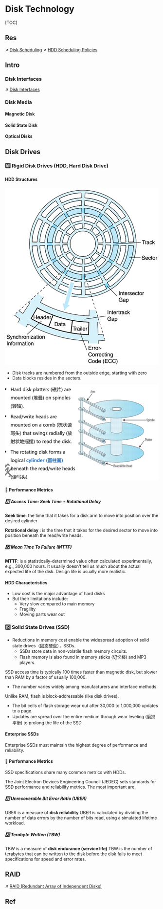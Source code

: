 # Disk Technology

[TOC]



## Res
↗ [Disk Scheduling](../../../../../../Operating%20System%20(Theory)/IO%20System/IO%20Efficiency%20(via%20Scheduling%20&%20Buffering)/Disk%20Scheduling/Disk%20Scheduling.md)
↗ [HDD Scheduling Policies](../../../../../../Operating%20System%20(Theory)/IO%20System/IO%20Efficiency%20(via%20Scheduling%20&%20Buffering)/Disk%20Scheduling/Disk%20Scheduling%20with%20HDD/HDD%20Scheduling%20Policies.md)



## Intro


### Disk Interfaces
↗ [Disk Interfaces](../../../../../../Computer%20Interfaces/Computer%20IO%20Interfaces/Expansion%20Bus%20(Ports)/Disk%20Interfaces.md)



### Disk Media
#### Magnetic Disk


#### Solid State Disk


#### Optical Disks



## Disk Drives
### 1️⃣ Rigid Disk Drives (HDD, Hard Disk Drive)
#### HDD Structures
![|400](../../../../../../../../../Assets/Pics/Pasted%20image%2020230619155434.png)

- Disk tracks are numbered from the outside edge, starting with zero
- Data blocks resides in the secters.


![](../../../../../../../../../Assets/Pics/Screenshot%202023-06-24%20at%207.01.49%20PM.png)


#### 💨 Performance Metrics
##### 1️⃣ Access Time: Seek Time + Rotational Delay
**Seek time**: the time that it takes for a disk arm to move into position over the desired cylinder

**Rotational delay :** is the time that it takes for the desired sector to move into position beneath the read/write heads.


##### 2️⃣ Mean Time To Failure (MTTF)
**MTTF**: is a statistically-determined value often calculated experimentally, e.g., 300,000 hours. It usually doesn't tell us much about the actual expected life of the disk. Design life is usually more realistic.


#### HDD Characteristics
- Low cost is the major advantage of hard disks
- But their limitations include:
	- Very slow compared to main memory
	- Fragility
	- Moving parts wear out


### 2️⃣ Solid State Drives (SSD)
- ﻿﻿Reductions in memory cost enable the widespread adoption of solid state drives（固态硬盘），SSDs.
	- ﻿﻿SSDs store data in non-volatile flash memory circuits.
	- Flash memory is also found in memory sticks (记忆棒) and MP3 players.


SSD access time is typically 100 times faster than magnetic disk, but slower than RAM by a factor of usually 100,000.
- ﻿﻿The number varies widely among manufacturers and interface methods.

﻿﻿Unlike RAM, flash is block-addressable (like disk drives).
- ﻿﻿The bit cells of flash storage wear out after 30,000 to 1,000,000 updates to a page.
- ﻿﻿Updates are spread over the entire medium through wear leveling (磨损平衡) to prolong the life of the SSD.


#### Enterprise SSDs
﻿﻿Enterprise SSDs must maintain the highest degree of performance and reliability.


#### 💨 Performance Metrics
SSD specifications share many common metrics with HDDs.

The Joint Electron Devices Engineering Council (JEDEC) sets standards for SSD performance and reliability metrics. The most important are:

##### 1️⃣ Unrecoverable Bit Error Ratio (UBER)
UBER is a measure of **disk reliability** 
UBER is calculated by dividing the number of data errors by the number of bits read, using a simulated lifetime workload.


##### 2️⃣ Terabyte Written (TBW)
TBW is a measure of **disk endurance (service life)**
TBW is the number of terabytes that can be written to the disk before the disk fails to meet specifications for speed and error rates.



## RAID
↗ [RAID (Redundant Array of Independent Disks)](RAID%20(Redundant%20Array%20of%20Independent%20Disks).md)


## Ref
